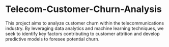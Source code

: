 # Telecom-Customer-Churn-Analysis
This project aims to analyze customer churn within the telecommunications industry. By leveraging data analytics and machine learning techniques, we seek to identify key factors contributing to customer attrition and develop predictive models to foresee potential churn.
